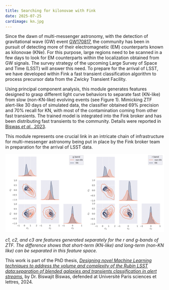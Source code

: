 ```yaml
---
title: Searching for kilonovae with Fink
date: 2025-07-25
cardimage: kn.jpg
---
```


Since the dawn of multi-messenger astronomy, with the detection of gravitational wave (GW) event [GW170817](https://en.wikipedia.org/wiki/GW170817), the community has been in pursuit of detecting more of their electromagnetic (EM) counterparts known as kilonovae (KNe). For this purpose, large regions need to be scanned in a few days to look for EM counterparts within the localization obtained from GW signals. The survey strategy of the upcoming Large Survey of Space and Time (LSST) will answer this need. To prepare for the arrival of LSST, we have developed within Fink a fast transient classification algorithm to process precursor data from the Zwicky Transient Facility.

Using principal component analysis, this module generates features designed to grasp different light curve behaviors to separate fast (KN-like) from slow (non-KN-like) evolving events (see Figure 1). Mimicking ZTF alert-like 30 days of simulated data, the classifier obtained 69% precision and 70% recall for KN, with most of the contamination coming from other fast transients. The trained model is integrated into the Fink broker and has been distributing fast transients to the community. Details were reported in [Biswas *et al.*, 2023](https://www.aanda.org/articles/aa/full_html/2023/09/aa45340-22/aa45340-22.html).

This module represents one crucial link in an intricate chain of infrastructure for multi-messenger astronomy being put in place by the Fink broker team in preparation for the arrival of LSST data.

![countors](images/kn_countors.png)

_c1, c2, and c3 are features generated separately for the r and g-bands of ZTF. The difference shows that short-term (KN-like) and long-term (non-KN like) can be separated in this feature space._

This work is part of the PhD thesis, [*Designing novel Machine Learning techniques to address the volume and complexity of the Rubin LSST data:separation of blended galaxies and transients classification in alert streams*](https://theses.fr/s299080), by Dr. Biswajit Biswas, defended at Université Paris sciences et lettres, 2024.

